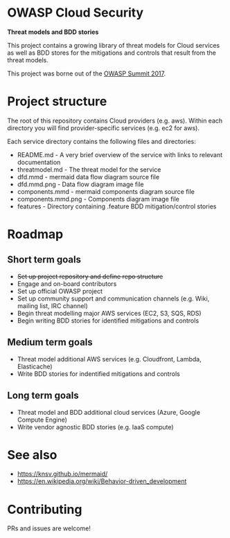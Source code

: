 # OWASP Cloud Security

**Threat models and BDD stories**

This project contains a growing library of threat models for Cloud services as well as BDD stores for the mitigations and controls that result from the threat models.

This project was borne out of the [OWASP Summit 2017](https://owaspsummit.org/).

# Project structure

The root of this repository contains Cloud providers (e.g. aws). Within each directory you will find provider-specific services (e.g. ec2 for aws).

Each service directory contains the following files and directories:

* README.md - A very brief overview of the service with links to relevant documentation
* threatmodel.md - The threat model for the service
* dfd.mmd - mermaid data flow diagram source file
* dfd.mmd.png - Data flow diagram image file
* components.mmd - mermaid components diagram source file
* components.mmd.png - Components diagram image file
* features - Directory containing .feature BDD mitigation/control stories

# Roadmap

## Short term goals

* ~~Set up project repository and define repo structure~~
* Engage and on-board contributors
* Set up official OWASP project
* Set up community support and communication channels (e.g. Wiki, mailing list, IRC channel)
* Begin threat modelling major AWS services (EC2, S3, SQS, RDS)
* Begin writing BDD stories for identified mitigations and controls

## Medium term goals

* Threat model additional AWS services (e.g. Cloudfront, Lambda, Elasticache)
* Write BDD stories for indentified mitigations and controls

## Long term goals

* Threat model and BDD additional cloud services (Azure, Google Compute Engine)
* Write vendor agnostic BDD stories (e.g. IaaS compute)

# See also

* https://knsv.github.io/mermaid/
* https://en.wikipedia.org/wiki/Behavior-driven_development

# Contributing

PRs and issues are welcome!
